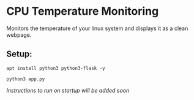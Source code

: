 # CPU Temperature Monitoring
Monitors the temperature of your linux system and displays it as a clean webpage.

## Setup:
`apt install python3 python3-flask -y`

`python3 app.py`

*Instructions to run on startup will be added soon*
